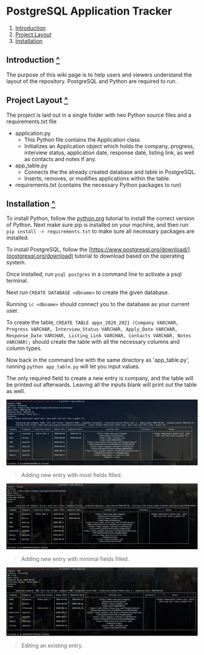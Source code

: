 PostgreSQL Application Tracker
======================
1. [Introduction](#introduction-)
2. [Project Layout](#project-layout-)
3. [Installation](#installation-)

Introduction [^](#postgresql-application-tracker)
------------

The purpose of this wiki page is to help users and viewers understand the layout of the 
repository. PostgreSQL and Python are required to run.

Project Layout [^](#postgresql-application-tracker)
--------------

The project is laid out in a single folder with two Python source files and a requirements.txt file

-   application.py
    - This Python file contains the Application class
    - Initializes an Application object which holds the company, progress, interview status, application date, response date, listing link, as well as contacts and notes if any.
-   app_table.py
    - Connects the the already created database and table in PostgreSQL.
    - Inserts, removes, or modifies applications within the table.
-   requirements.txt (contains the necessary Python packages to run)
    
    
Installation [^](#postgresql-application-tracker)
------------
To install Python, follow the [python.org](python.org) tutorial to install the correct version of Python.
Next make sure pip is installed on your machine, and then run `pip install -r requirements.txt` to make sure all necessary packages are installed.

To install PostgreSQL, follow the [https://www.postgresql.org/download/](postgresql.org/download) tutorial to download based on the operating system.

Once installed, run `psql postgres` in a command line to activate a psql terminal. 

Next run `CREATE DATABASE <dbname>` to create the given database.

Running `\c <dbname>` should connect you to the database as your current user.

To create the table, `CREATE TABLE apps_2020_2021 (Company VARCHAR,
Progress VARCHAR,
Interview_Status VARCHAR,
Apply_Date VARCHAR,
Response_Date VARCHAR,
Listing_Link VARCHAR,
Contacts VARCHAR,
Notes VARCHAR);` should create the table with all the necessary columns and column types.

Now back in the command line with the same directory as 'app_table.py', running `python app_table.py` will let you input values.

The only required field to create a new entry is company, and the table will be printed out afterwards.
Leaving all the inputs blank will print out the table as well.

![image not found](postgres-example1.png)
> Adding new entry with most fields filled.


![image not found](postgres-example2.png)
> Adding new entry with minimal fields filled.


![image not found](postgres-example3.png)
> Editing an existing entry.





